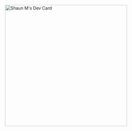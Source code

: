 <a href="https://app.daily.dev/shaunm"><img src="https://api.daily.dev/devcards/161bf7d06fa041fc8b6d66cb82c5dc70.png?r=hnj" width="400" alt="Shaun M's Dev Card"/></a>

<!---
gitechshaun/gitechshaun is a ✨ special ✨ repository because its `README.md` (this file) appears on your GitHub profile.
You can click the Preview link to take a look at your changes.
--->
